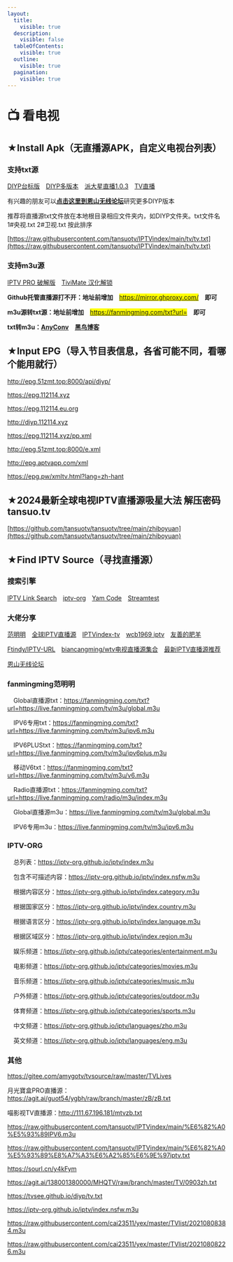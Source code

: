 ```yaml
---
layout:
  title:
    visible: true
  description:
    visible: false
  tableOfContents:
    visible: true
  outline:
    visible: true
  pagination:
    visible: true
---
```


# 📺 看电视

## ★Install Apk（无直播源APK，自定义电视台列表）

### 支持txt源

[DIYP台标版](https://tansuo.lanzoub.com/izIp40ve9ing)　[DIYP多版本](https://sharerw.lanzoui.com/b0aevufxe)　[派大星直播1.0.3](https://tansuo.lanzoub.com/ivTWV0qkxpni)　[TV直播](https://tansuo.lanzoub.com/iTGGy0qbhc7e)

有兴趣的朋友可以[**点击这里到恩山无线论坛**](https://www.right.com.cn/forum/thread-8280295-1-1.html)研究更多DIYP版本

推荐将直播源txt文件放在本地根目录相应文件夹内，如DIYP文件夹。txt文件名 1#央视.txt 2#卫视.txt 按此排序

[https://raw.githubusercontent.com/tansuotv/IPTVindex/main/tv/tv.txt](https://raw.githubusercontent.com/tansuotv/IPTVindex/main/tv/tv.txt)

### 支持m3u源

[IPTV PRO 破解版](https://www.423down.com/9788.html)　[TiviMate 汉化解锁](https://tansuo.lanzoub.com/iCe7L0z3vweb)

**Github托管直播源打不开：地址前增加**　<mark style="color:red;">https://mirror.ghproxy.com/</mark>　**即可**

**m3u源转txt源：地址前增加**　<mark style="color:red;">https://fanmingming.com/txt?url=</mark>　**即可**

**txt转m3u：**[**AnyConv**](https://anyconv.com/txt-to-m3u-converter/)　[**黑鸟博客**](https://guihet.com/tvlistconvert.html)

## ★Input EPG（导入节目表信息，各省可能不同，看哪个能用就行）

http://epg.51zmt.top:8000/api/diyp/

https://epg.112114.xyz

https://epg.112114.eu.org

http://diyp.112114.xyz

https://epg.112114.xyz/pp.xml

http://epg.51zmt.top:8000/e.xml

http://epg.aptvapp.com/xml

https://epg.pw/xmltv.html?lang=zh-hant

## ★2024最新全球电视IPTV直播源吸星大法 解压密码 tansuo.tv

[https://github.com/tansuotv/tansuotv/tree/main/zhiboyuan](https://github.com/tansuotv/tansuotv/tree/main/zhiboyuan)

## ★Find IPTV Source（寻找直播源）

### 搜索引擎

[IPTV Link Search](https://www.foodieguide.com/iptvsearch/)　[iptv-org](https://iptv-org.github.io/)　[Yam Code](https://www.yamcode.com/trending)　[Streamtest](https://streamtest.in/logs)

### 大佬分享

[范明明](https://github.com/fanmingming/live)　[全球IPTV直播源](https://github.com/iptv-org/iptv)　[IPTVindex-tv](https://github.com/tansuotv/IPTVindex/tree/main/tv)　[wcb1969 iptv](https://github.com/wcb1969/iptv)　[友善的肥羊](https://github.com/22705/IPTV-2/tree/main)

[Ftindy/IPTV-URL](https://github.com/Ftindy/IPTV-URL)　[biancangming/wtv电视直播源集合](https://github.com/biancangming/wtv)　[最新IPTV直播源推荐](https://github.com/biancangming/wtv/wiki/%E6%9C%80%E6%96%B0IPTV%E7%9B%B4%E6%92%AD%E6%BA%90m3u8%E4%B8%8B%E8%BD%BD%EF%BC%8C%E7%94%B5%E8%A7%86%E7%9B%B4%E6%92%AD%E7%BD%91%E7%AB%99%E6%8E%A8%E8%8D%90)

[恩山无线论坛](https://www.right.com.cn/forum/forum-182-1.html)

### fanmingming范明明

　Global直播源txt：https://fanmingming.com/txt?url=https://live.fanmingming.com/tv/m3u/global.m3u

　IPV6专用txt：https://fanmingming.com/txt?url=https://live.fanmingming.com/tv/m3u/ipv6.m3u

　IPV6PLUStxt：https://fanmingming.com/txt?url=https://live.fanmingming.com/tv/m3u/ipv6plus.m3u

　移动V6txt：https://fanmingming.com/txt?url=https://live.fanmingming.com/tv/m3u/v6.m3u

　Radio直播源txt：https://fanmingming.com/txt?url=https://live.fanmingming.com/radio/m3u/index.m3u

　Global直播源m3u：https://live.fanmingming.com/tv/m3u/global.m3u

　IPV6专用m3u：https://live.fanmingming.com/tv/m3u/ipv6.m3u

### IPTV-ORG

　总列表：https://iptv-org.github.io/iptv/index.m3u

　包含不可描述内容：https://iptv-org.github.io/iptv/index.nsfw.m3u

　根据内容区分：https://iptv-org.github.io/iptv/index.category.m3u

　根据国家区分：https://iptv-org.github.io/iptv/index.country.m3u

　根据语言区分：https://iptv-org.github.io/iptv/index.language.m3u

　根据区域区分：https://iptv-org.github.io/iptv/index.region.m3u

　娱乐频道：https://iptv-org.github.io/iptv/categories/entertainment.m3u

　电影频道：https://iptv-org.github.io/iptv/categories/movies.m3u

　音乐频道：https://iptv-org.github.io/iptv/categories/music.m3u

　户外频道：https://iptv-org.github.io/iptv/categories/outdoor.m3u

　体育频道：https://iptv-org.github.io/iptv/categories/sports.m3u

　中文频道：https://iptv-org.github.io/iptv/languages/zho.m3u

　英文频道：https://iptv-org.github.io/iptv/languages/eng.m3u

### 其他

https://gitee.com/amygotv/tvsource/raw/master/TVLives

月光寶盒PRO直播源：https://agit.ai/guot54/ygbh/raw/branch/master/zB/zB.txt

喵影视TV直播源：http://111.67.196.181/mtvzb.txt

https://raw.githubusercontent.com/tansuotv/IPTVindex/main/%E6%82%A0%E5%93%89IPV6.m3u

https://raw.githubusercontent.com/tansuotv/IPTVindex/main/%E6%82%A0%E5%93%89%E8%A7%A3%E6%A2%85%E6%9E%97iptv.txt

https://sourl.cn/y4kFym

https://agit.ai/138001380000/MHQTV/raw/branch/master/TV/0903zh.txt

https://tvsee.github.io/diyp/tv.txt

https://iptv-org.github.io/iptv/index.nsfw.m3u

https://raw.githubusercontent.com/cai23511/yex/master/TVlist/20210808384.m3u

https://raw.githubusercontent.com/cai23511/yex/master/TVlist/20210808226.m3u

